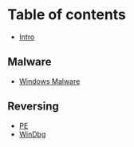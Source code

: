 # Table of contents

* [Intro](README.md)

## Malware
* [Windows Malware](malware/windows-malware.md)

## Reversing

* [PE](reversing/pe.md)
* [WinDbg](reversing/windbg.md)

